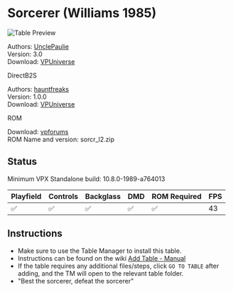 # Sorcerer (Williams 1985)

![Table Preview](../../images/vpx-sorcerer.png)

Authors: [UnclePaulie](https://vpuniverse.com/profile/16685-unclepaulie/)  
Version: 3.0  
Download: [VPUniverse](https://vpuniverse.com/files/file/8504-sorcerer-williams-1985-w-vr-room/)

DirectB2S

Authors: [hauntfreaks](https://vpuniverse.com/profile/5216-hauntfreaks/)  
Version: 1.0.0  
Download: [VPUniverse](https://vpuniverse.com/files/file/17585-sorcerer-williams-1985-b2s/)

ROM

Download: [vpforums](https://www.vpforums.org/index.php?app=downloads&showfile=889)  
ROM Name and version: sorcr_l2.zip

## Status 

Minimum VPX Standalone build: 10.8.0-1989-a764013

| Playfield | Controls | Backglass | DMD | ROM Required | FPS | 
|-----------|----------|-----------|-----|--------------|-----|
| :white_check_mark: | :white_check_mark: | :white_check_mark: | :white_check_mark: | :white_check_mark: | 43 |

## Instructions

- Make sure to use the Table Manager to install this table.
- Instructions can be found on the wiki [Add Table - Manual](https://github.com/LegendsUnchained/vpx-standalone-alp4k/wiki/%5B04%5D-%F0%9F%A7%A1-TM-%E2%80%90-Other-Features#add-table---manual)
- If the table requires any additional files/steps, click `GO TO TABLE` after adding, and the TM will open to the relevant table folder.
- "Best the sorcerer, defeat the sorcerer"

